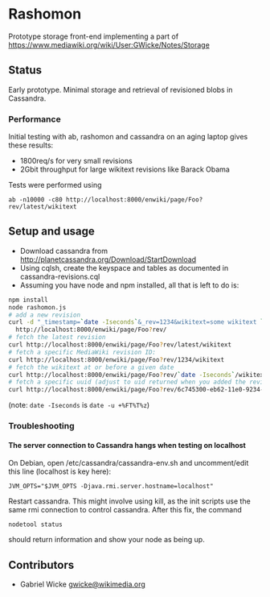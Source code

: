 # Rashomon
  
Prototype storage front-end implementing a part of
<https://www.mediawiki.org/wiki/User:GWicke/Notes/Storage>

## Status

Early prototype. Minimal storage and retrieval of revisioned blobs in Cassandra.

### Performance
Initial testing with ab, rashomon and cassandra on an aging laptop gives these results:

* 1800req/s for very small revisions
* 2Gbit throughput for large wikitext revisions like Barack Obama

Tests were performed using

    ab -n10000 -c80 http://localhost:8000/enwiki/page/Foo?rev/latest/wikitext

## Setup and usage

* Download cassandra from
  <http://planetcassandra.org/Download/StartDownload>
* Using cqlsh, create the keyspace and tables as documented in
  cassandra-revisions.cql
* Assuming you have node and npm installed, all that is left to do is:

```sh 
npm install
node rashomon.js
# add a new revision
curl -d "_timestamp=`date -Iseconds`&_rev=1234&wikitext=some wikitext `date -Iseconds`"\
  http://localhost:8000/enwiki/page/Foo?rev/
# fetch the latest revision
curl http://localhost:8000/enwiki/page/Foo?rev/latest/wikitext
# fetch a specific MediaWiki revision ID:
curl http://localhost:8000/enwiki/page/Foo?rev/1234/wikitext
# fetch the wikitext at or before a given date
curl http://localhost:8000/enwiki/page/Foo?rev/`date -Iseconds`/wikitext
# fetch a specific uuid (adjust to uid returned when you added the revision)
curl http://localhost:8000/enwiki/page/Foo?rev/6c745300-eb62-11e0-9234-0123456789ab/wikitext
```

(note: `date -Iseconds` is `date -u +%FT%T%z`)

### Troubleshooting
#### The server connection to Cassandra hangs when testing on localhost
On Debian, open /etc/cassandra/cassandra-env.sh and uncomment/edit this line
(localhost is key here):

    JVM_OPTS="$JVM_OPTS -Djava.rmi.server.hostname=localhost"

Restart cassandra. This might involve using kill, as the init scripts use the
same rmi connection to control cassandra. After this fix, the command

    nodetool status

should return information and show your node as being up.

## Contributors
* Gabriel Wicke <gwicke@wikimedia.org>

